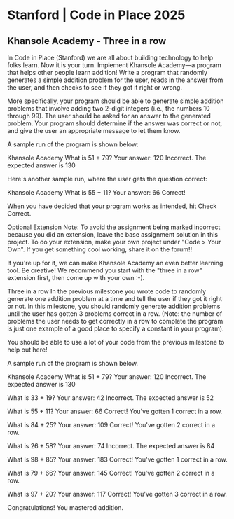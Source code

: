 # Stanford | Code in Place 2025

## Khansole Academy - Three in a row

In Code in Place (Stanford) we are all about building technology to help folks learn. Now it is your turn. Implement Khansole Academy—a program that helps other people learn addition! Write a program that randomly generates a simple addition problem for the user, reads in the answer from the user, and then checks to see if they got it right or wrong.

More specifically, your program should be able to generate simple addition problems that involve adding two 2-digit integers (i.e., the numbers 10 through 99). The user should be asked for an answer to the generated problem. Your program should determine if the answer was correct or not, and give the user an appropriate message to let them know.

A sample run of the program is shown below:

Khansole Academy What is 51 + 79? Your answer: 120 Incorrect. The expected answer is 130

Here's another sample run, where the user gets the question correct:

Khansole Academy What is 55 + 11? Your answer: 66 Correct!

When you have decided that your program works as intended, hit Check Correct.

Optional Extension Note: To avoid the assignment being marked incorrect because you did an extension, leave the base assignment solution in this project. To do your extension, make your own project under "Code > Your Own". If you get something cool working, share it on the forum!!

If you're up for it, we can make Khansole Academy an even better learning tool. Be creative! We recommend you start with the "three in a row" extension first, then come up with your own :-).

Three in a row In the previous milestone you wrote code to randomly generate one addition problem at a time and tell the user if they got it right or not. In this milestone, you should randomly generate addition problems until the user has gotten 3 problems correct in a row. (Note: the number of problems the user needs to get correctly in a row to complete the program is just one example of a good place to specify a constant in your program).

You should be able to use a lot of your code from the previous milestone to help out here!

A sample run of the program is shown below.

Khansole Academy What is 51 + 79? Your answer: 120 Incorrect. The expected answer is 130

What is 33 + 19? Your answer: 42 Incorrect. The expected answer is 52

What is 55 + 11? Your answer: 66 Correct! You've gotten 1 correct in a row.

What is 84 + 25? Your answer: 109 Correct! You've gotten 2 correct in a row.

What is 26 + 58? Your answer: 74 Incorrect. The expected answer is 84

What is 98 + 85? Your answer: 183 Correct! You've gotten 1 correct in a row.

What is 79 + 66? Your answer: 145 Correct! You've gotten 2 correct in a row.

What is 97 + 20? Your answer: 117 Correct! You've gotten 3 correct in a row.

Congratulations! You mastered addition.